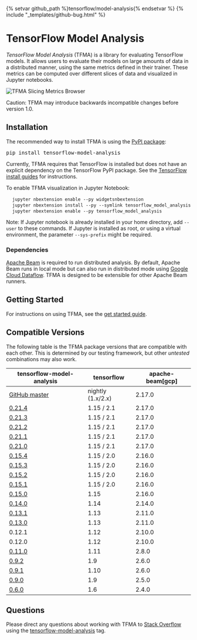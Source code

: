 {% setvar github_path %}tensorflow/model-analysis{% endsetvar %}
{% include "_templates/github-bug.html" %}

# TensorFlow Model Analysis

*TensorFlow Model Analysis* (TFMA) is a library for evaluating TensorFlow models.
It allows users to evaluate their models on large amounts of data in a
distributed manner, using the same metrics defined in their trainer. These
metrics can be computed over different slices of data and visualized in Jupyter
notebooks.

![TFMA Slicing Metrics Browser](./images/tfma-slicing-metrics-browser.gif)

Caution: TFMA may introduce backwards incompatible changes before version 1.0.

## Installation

The recommended way to install TFMA is using the
[PyPI package](https://pypi.org/project/tensorflow-model-analysis/):

<pre class="devsite-terminal devsite-click-to-copy">
pip install tensorflow-model-analysis
</pre>

Currently, TFMA requires that TensorFlow is installed but does not have an
explicit dependency on the TensorFlow PyPI package. See the
[TensorFlow install guides](https://www.tensorflow.org/install) for instructions.

To enable TFMA visualization in Jupyter Notebook:

<pre class="prettyprint">
  <code class="devsite-terminal">jupyter nbextension enable --py widgetsnbextension</code>
  <code class="devsite-terminal">jupyter nbextension install --py --symlink tensorflow_model_analysis</code>
  <code class="devsite-terminal">jupyter nbextension enable --py tensorflow_model_analysis</code>
</pre>

Note: If Jupyter notebook is already installed in your home directory, add
`--user` to these commands. If Jupyter is installed as root, or using a virtual
environment, the parameter `--sys-prefix` might be required.

### Dependencies

[Apache Beam](https://beam.apache.org/) is required to run distributed analysis.
By default, Apache Beam runs in local mode but can also run in distributed mode
using [Google Cloud Dataflow](https://cloud.google.com/dataflow/). TFMA is
designed to be extensible for other Apache Beam runners.

## Getting Started

For instructions on using TFMA, see the [get started guide](./get_started).

## Compatible Versions

The following table is the TFMA package versions that are compatible with each
other. This is determined by our testing framework, but other *untested*
combinations may also work.

tensorflow-model-analysis                                                            | tensorflow        | apache-beam[gcp]
------------------------------------------------------------------------------------ | ----------------- | ----------------
[GitHub master](https://github.com/tensorflow/model-analysis/blob/master/RELEASE.md) | nightly (1.x/2.x) | 2.17.0
[0.21.4](https://github.com/tensorflow/model-analysis/blob/v0.21.4/RELEASE.md)       | 1.15 / 2.1        | 2.17.0
[0.21.3](https://github.com/tensorflow/model-analysis/blob/v0.21.3/RELEASE.md)       | 1.15 / 2.1        | 2.17.0
[0.21.2](https://github.com/tensorflow/model-analysis/blob/v0.21.2/RELEASE.md)       | 1.15 / 2.1        | 2.17.0
[0.21.1](https://github.com/tensorflow/model-analysis/blob/v0.21.1/RELEASE.md)       | 1.15 / 2.1        | 2.17.0
[0.21.0](https://github.com/tensorflow/model-analysis/blob/v0.21.0/RELEASE.md)       | 1.15 / 2.1        | 2.17.0
[0.15.4](https://github.com/tensorflow/model-analysis/blob/v0.15.4/RELEASE.md)       | 1.15 / 2.0        | 2.16.0
[0.15.3](https://github.com/tensorflow/model-analysis/blob/v0.15.3/RELEASE.md)       | 1.15 / 2.0        | 2.16.0
[0.15.2](https://github.com/tensorflow/model-analysis/blob/v0.15.2/RELEASE.md)       | 1.15 / 2.0        | 2.16.0
[0.15.1](https://github.com/tensorflow/model-analysis/blob/v0.15.1/RELEASE.md)       | 1.15 / 2.0        | 2.16.0
[0.15.0](https://github.com/tensorflow/model-analysis/blob/v0.15.0/RELEASE.md)       | 1.15              | 2.16.0
[0.14.0](https://github.com/tensorflow/model-analysis/blob/v0.14.0/RELEASE.md)       | 1.14              | 2.14.0
[0.13.1](https://github.com/tensorflow/model-analysis/blob/v0.13.1/RELEASE.md)       | 1.13              | 2.11.0
[0.13.0](https://github.com/tensorflow/model-analysis/blob/v0.13.0/RELEASE.md)       | 1.13              | 2.11.0
0.12.1                                                                               | 1.12              | 2.10.0
0.12.0                                                                               | 1.12              | 2.10.0
[0.11.0](https://github.com/tensorflow/model-analysis/blob/v0.11.0/RELEASE.md)       | 1.11              | 2.8.0
[0.9.2](https://github.com/tensorflow/model-analysis/blob/v0.9.2/RELEASE.md)         | 1.9               | 2.6.0
[0.9.1](https://github.com/tensorflow/model-analysis/blob/v0.9.1/RELEASE.md)         | 1.10              | 2.6.0
[0.9.0](https://github.com/tensorflow/model-analysis/blob/v0.9.0/RELEASE.md)         | 1.9               | 2.5.0
[0.6.0](https://github.com/tensorflow/model-analysis/blob/v0.6.0/RELEASE.md)         | 1.6               | 2.4.0

## Questions

Please direct any questions about working with TFMA to
[Stack Overflow](https://stackoverflow.com) using the
[tensorflow-model-analysis](https://stackoverflow.com/questions/tagged/tensorflow-model-analysis)
tag.
